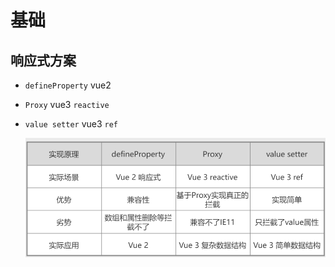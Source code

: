 # 基础

## 响应式方案

+ `defineProperty` vue2

+ `Proxy` vue3 `reactive`

+ `value setter` vue3 `ref`

  ![对比](image/对比.jpg)
